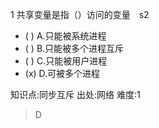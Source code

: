 1
共享变量是指（）访问的变量　s2
- ( ) A.只能被系统进程
- ( ) B.只能被多个进程互斥
- ( ) C.只能被用户进程
- (x) D.可被多个进程

知识点:同步互斥
出处:网络
难度:1
> D

